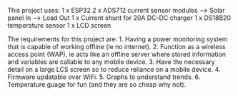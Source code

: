 This project uses:
    1 x ESP32 
    2 x ADS712 current sensor modules
        --> Solar panel In
        --> Load Out
    1 x Current shunt for 20A DC-DC charger
    1 x DS18B20 temperature sensor
    1 x LCD screen

The requirements for this project are:
    1. Having a power monitoring system that is capable of working offline (ie no internet).
    2. Function as a wireless access point (WAP), ie acts like an offline server where stored information and variables are callable to any mobile device.
    3. Have the necessary detail on a large LCS screen so to reduce reliance on a mobile device.
    4. Firmware updatable over WiFi.
    5. Graphs to understand trends.
    6. Temperature guage for fun (and they are so cheap why not).
